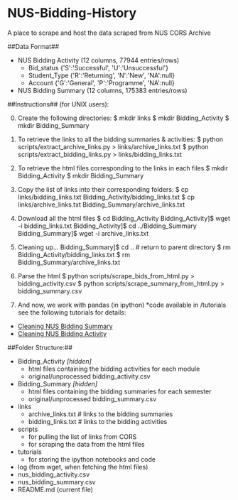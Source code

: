NUS-Bidding-History
===================
A place to scrape and host the data scraped from NUS CORS Archive


##Data Format##
* NUS Bidding Activity (12 columns, 77944 entries/rows)
  - Bid_status {'S':'Successful', 'U':'Unsuccessful'}
  - Student_Type {'R':'Returning', 'N':'New', 'NA':null}
  - Account {'G':'General', 'P':'Programme', 'NA':null}
* NUS Bidding Summary (12 columns, 175383 entries/rows)


##Instructions## (for UNIX users):

0) Create the following directories:
    $ mkdir links
    $ mkdir Bidding_Activity
    $ mkdir Bidding_Summary

1) To retrieve the links to all the bidding summaries & activities:
    $ python scripts/extract_archive_links.py > links/archive_links.txt
    $ python scripts/extract_bidding_links.py > links/bidding_links.txt

2) To retrieve the html files corresponding to the links in each files
    $ mkdir Bidding_Activity
    $ mkdir Bidding_Summary

3) Copy the list of links into their corresponding folders:
    $ cp links/bidding_links.txt Bidding_Activity/bidding_links.txt
    $ cp links/archive_links.txt Bidding_Summary/archive_links.txt

4) Download all the html files
    $ cd Bidding_Activity
    Bidding_Activity]$ wget -i bidding_links.txt
    Bidding_Activity]$ cd ../Bidding_Summary
    Bidding_Summary]$ wget -i archive_links.txt

5) Cleaning up...
    Bidding_Summary]$ cd .. # return to parent directory
    $ rm Bidding_Activity/bidding_links.txt
    $ rm Bidding_Summary/archive_links.txt

6) Parse the html
    $ python scripts/scrape_bids_from_html.py > bidding_activity.csv
    $ python scripts/scrape_summary_from_html.py > bidding_summary.csv

7) And now, we work with pandas (in ipython) *code available in /tutorials
see the following tutorials for details:
* [Cleaning NUS Bidding Summary](http://nbviewer.ipython.org/5611329)
* [Cleaning NUS Bidding Activity](http://nbviewer.ipython.org/5611582)


##Folder Structure:##
* Bidding_Activity *[hidden]*
  - html files containing the bidding activities for each module
  - original/unprocessed bidding_activity.csv
* Bidding_Summary *[hidden]*
  - html files containing the bidding summaries for each semester
  - original/unprocessed bidding_summary.csv
* links
  - archive_links.txt # links to the bidding summaries
  - bidding_links.txt # links to the bidding activities
* scripts
  - for pulling the list of links from CORS
  - for scraping the data from the html files
* tutorials
  - for storing the ipython notebooks and code
* log (from wget, when fetching the html files)
* nus_bidding_activity.csv
* nus_bidding_summary.csv
* README.md (current file)